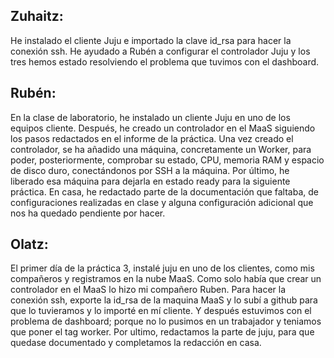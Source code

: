 ## Zuhaitz:
He instalado el cliente Juju e importado la clave id_rsa para hacer la conexión ssh. He ayudado a Rubén a configurar el controlador Juju y los tres hemos estado resolviendo el problema que tuvimos con el dashboard.

## Rubén:
En la clase de laboratorio, he instalado un cliente Juju en uno de los equipos cliente. Después, he creado un controlador en el MaaS siguiendo los pasos redactados en el informe de la práctica. Una vez creado el controlador, se ha añadido una máquina, concretamente un Worker, para poder, posteriormente, comprobar su estado, CPU, memoria RAM y espacio de disco duro, conectándonos por SSH a la máquina. Por último, he liberado esa máquina para dejarla en estado ready para la siguiente práctica. En casa, he redactado parte de la documentación que faltaba, de configuraciones realizadas en clase y alguna configuración adicional que nos ha quedado pendiente por hacer.

## Olatz:
El primer día de la práctica 3, instalé juju en uno de los clientes, como mis compañeros y registramos en la nube MaaS. Como solo había que crear un controlador en el MaaS lo hizo mi compañero Ruben. Para hacer la conexión ssh, exporte la id_rsa de la maquina MaaS y lo subí a github para que lo tuvieramos y lo importé en mí cliente. Y después estuvimos con el problema de dashboard; porque no lo pusimos en un trabajador y teniamos que poner el tag worker. Por ultimo, redactamos la parte de juju, para que quedase documentado y completamos la redacción en casa.
